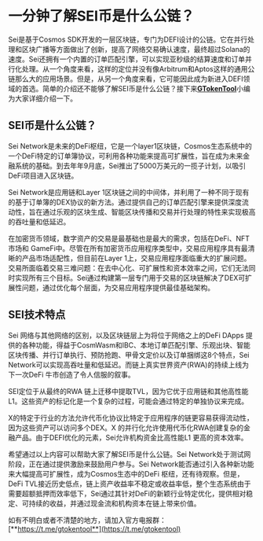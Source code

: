 # 一分钟了解SEI币是什么公链？

Sei是基于Cosmos SDK开发的一层区块链，专门为DEFI设计的公链。它在并行处理和区块广播等方面做出了创新，提高了网络交易确认速度，最终超过Solana的速度。Sei还拥有一个内置的订单匹配引擎，可以实现亚秒级的结算速度和订单并行化处理。从一个角度来看，这样的定位并没有像Arbitrum和Aptos这样的通用公链那么大的应用场景。但是，从另一个角度来看，它可能因此成为新进入DEFI领域的首选。简单的介绍还不能够了解SEI币是什么公链？接下来[**GTokenTool**](https://docs.gtokentool.com/)小编为大家详细介绍一下。

## SEI币是什么公链？

Sei Network是未来的DeFi枢纽，它是一个layer1区块链，Cosmos生态系统中的一个DeFi特定的订单簿协议，可利用各种功能来提高可扩展性，旨在成为未来金融系统的基础。到去年年9月底，Sei推出了5000万美元的一揽子计划，以吸引DeFi项目进入区块链。

Sei Network是应用链和Layer 1区块链之间的中间体，并利用了一种不同于现有的基于订单簿的DEX协议的新方法。通过提供自己的订单匹配引擎来提供深度流动性，旨在通过乐观的区块生成、智能区块传播和交易并行处理的特性来实现极高的吞吐量和低延迟。

在加密货币领域，数字资产的交易是最基础也是最大的需求，包括在DeFi、NFT市场和 GameFi中。尽管在所有加密货币应用程序类型中，交易应用程序具有最清晰的产品市场适配性，但目前在Layer 1上，交易应用程序面临重大的扩展问题。交易所面临着交易三难问题：在去中心化、可扩展性和资本效率之间，它们无法同时实现所有三个目标。Sei通过构建第一层专门用于交易的区块链解决了DEX可扩展性问题，通过优化每个层面，为交易应用程序提供最佳基础架构。

## SEI技术特点

Sei 网络与其他网络的区别，以及区块链层上为将位于网络之上的DeFi DApps 提供的各种功能，得益于CosmWasm和IBC、本地订单匹配引擎、乐观出块、智能区块传播、并行订单执行、预防抢跑、甲骨文定价以及订单捆绑这8个特点，Sei Network可以实现高吞吐量和低延迟。而链上真实世界资产(RWA)的持续上线为下一次DeFi 牛市创造了令人信服的叙事。

SEI定位于从最终的RWA 链上迁移中提取TVL，因为它优于应用链和其他高性能L1。这些资产的标记化是一个复杂的过程，可能会通过特定的单独协议来完成。

X的特定于行业的方法允许代币化协议比特定于应用程序的链更容易获得流动性，因为这些资产可以访问多个DEX。X 的并行化允许使用代币化RWA创建复杂的金融产品。由于DEFI优化的元素，Sei允许机构资金比高性能L1 更高的资本效率。

希望通过以上内容可以帮助大家了解SEI币是什么公链。Sei Network处于测试网阶段，正在通过提供激励来鼓励用户参与。Sei Network能否通过引入各种新功能来大幅提高可扩展性，成为Cosmos生态中的DeFi 枢纽，还有待观察。但是，DeFi TVL接近历史低点，链上资产收益率不稳定或收益率低，整个生态系统由于需要超额抵押而效率低下，Sei通过其针对DeFi的新颖行业特定优化，提供相对稳定、可持续的收益，并通过现金流和机构资本在链上带来价值。

如有不明白或者不清楚的地方，请加入官方电报群：[**https://t.me/gtokentool**](https://t.me/gtokentool)
